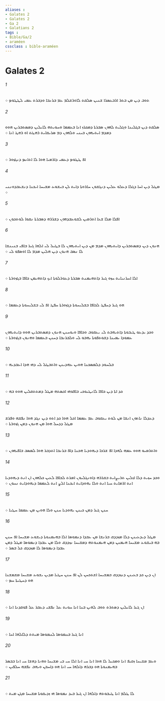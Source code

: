```yaml
---
aliases : 
- Galates 2
- Galates 2
- Ga 2
- Galatians 2
tags : 
- Bible/Ga/2
- araméen
cssclass : bible-araméen
---
```


# Galates 2

###### 1
ܬܘܒ ܕܝܢ ܡܢ ܒܬܪ ܐܪܒܥܤܪܐ ܫܢܝܢ ܤܠܩܬ ܠܐܘܪܫܠܡ ܥܡ ܒܪܢܒܐ ܘܕܒܪܬ ܥܡܝ ܠܛܛܘܤ ܀
###### 2
ܤܠܩܬ ܕܝܢ ܒܓܠܝܢܐ ܘܓܠܝܬ ܠܗܘܢ ܤܒܪܬܐ ܕܡܟܪܙ ܐܢܐ ܒܥܡܡܐ ܘܚܘܝܬܗ ܠܐܝܠܝܢ ܕܡܤܬܒܪܝܢ ܗܘܘ ܕܡܕܡ ܐܝܬܝܗܘܢ ܒܝܢܝ ܘܠܗܘܢ ܕܡ ܤܪܝܩܐܝܬ ܪܗܛܬ ܐܘ ܪܗܛ ܐܢܐ ܀
###### 3
ܐܦ ܛܛܘܤ ܕܥܡܝ ܕܐܪܡܝܐ ܗܘܐ ܠܐ ܐܬܐܢܤ ܕܢܓܙܘܪ ܀
###### 4
ܡܛܠ ܕܝܢ ܐܚܐ ܕܓܠܐ ܕܥܠܘ ܥܠܝܢ ܕܢܓܫܘܢ ܚܐܪܘܬܐ ܕܐܝܬ ܠܢ ܒܝܫܘܥ ܡܫܝܚܐ ܐܝܟܢܐ ܕܢܫܥܒܕܘܢܢܝ ܀
###### 5
ܐܦܠܐ ܡܠܐ ܫܥܐ ܐܬܪܡܝܢ ܠܫܘܥܒܕܗܘܢ ܕܫܪܪܗ ܕܤܒܪܬܐ ܢܩܘܐ ܠܘܬܟܘܢ ܀
###### 6
ܗܢܘܢ ܕܝܢ ܕܡܤܬܒܪܝܢ ܕܐܝܬܝܗܘܢ ܡܕܡ ܡܢ ܕܝܢ ܐܝܬܝܗܘܢ ܠܐ ܒܛܝܠ ܠܝ ܐܠܗܐ ܓܝܪ ܒܐܦܝ ܒܢܝܢܫܐ ܠܐ ܢܤܒ ܗܢܘܢ ܕܝܢ ܗܠܝܢ ܡܕܡ ܠܐ ܐܘܤܦܘ ܠܝ ܀
###### 7
ܐܠܐ ܐܚܪܢܝܐܝܬ ܚܙܘ ܓܝܪ ܕܐܬܗܝܡܢܬ ܤܒܪܬܐ ܕܥܘܪܠܘܬܐ ܐܝܟ ܕܐܬܗܝܡܢ ܟܐܦܐ ܒܓܙܘܪܬܐ ܀
###### 8
ܗܘ ܓܝܪ ܕܚܦܛ ܠܟܐܦܐ ܒܫܠܝܚܘܬܐ ܕܓܙܘܪܬܐ ܚܦܛ ܐܦ ܠܝ ܒܫܠܝܚܘܬܐ ܕܥܡܡܐ ܀
###### 9
ܘܟܕ ܝܕܥܘ ܛܝܒܘܬܐ ܕܐܬܝܗܒܬ ܠܝ ܝܥܩܘܒ ܘܟܐܦܐ ܘܝܘܚܢܢ ܗܢܘܢ ܕܡܤܬܒܪܝܢ ܗܘܘ ܕܐܝܬܝܗܘܢ ܥܡܘܕܐ ܝܡܝܢܐ ܕܫܘܬܦܘܬܐ ܝܗܒܘ ܠܝ ܘܠܒܪܢܒܐ ܕܚܢܢ ܒܥܡܡܐ ܘܗܢܘܢ ܒܓܙܘܪܬܐ ܀
###### 10
ܒܠܚܘܕ ܕܠܡܤܟܢܐ ܗܘܝܢ ܥܗܕܝܢܢ ܘܐܬܒܛܠ ܠܝ ܕܗܝ ܗܕܐ ܐܥܒܕܝܗ ܀
###### 11
ܟܕ ܐܬܐ ܕܝܢ ܟܐܦܐ ܠܐܢܛܝܘܟܝ ܒܐܦܘܗܝ ܐܟܤܬܗ ܡܛܠ ܕܡܬܬܩܠܝܢ ܗܘܘ ܒܗ ܀
###### 12
ܕܥܕܠܐ ܢܐܬܘܢ ܐܢܫܐ ܡܢ ܠܘܬ ܝܥܩܘܒ ܥܡ ܥܡܡܐ ܐܟܠ ܗܘܐ ܟܕ ܐܬܘ ܕܝܢ ܢܓܕ ܗܘܐ ܢܦܫܗ ܘܦܪܫ ܡܛܠ ܕܕܚܠ ܗܘܐ ܡܢ ܗܢܘܢ ܕܡܢ ܓܙܘܪܬܐ ܀
###### 13
ܘܐܬܪܡܝܘ ܗܘܘ ܥܡܗ ܠܗܕܐ ܐܦ ܫܪܟܐ ܕܝܗܘܕܝܐ ܗܟܢܐ ܕܐܦ ܒܪܢܒܐ ܐܬܕܒܪ ܗܘܐ ܠܡܤܒ ܒܐܦܝܗܘܢ ܀
###### 14
ܘܟܕ ܚܙܝܬ ܕܠܐ ܐܙܠܝܢ ܬܪܝܨܐܝܬ ܒܫܪܪܗ ܕܐܘܢܓܠܝܘܢ ܐܡܪܬ ܠܟܐܦܐ ܠܥܝܢ ܟܠܗܘܢ ܐܢ ܐܢܬ ܕܝܗܘܕܝܐ ܐܢܬ ܐܪܡܐܝܬ ܚܝܐ ܐܢܬ ܘܠܐ ܝܗܘܕܐܝܬ ܐܝܟܢܐ ܐܠܨ ܐܢܬ ܠܥܡܡܐ ܕܝܗܘܕܐܝܬ ܢܚܘܢ ܀
###### 15
ܚܢܢ ܓܝܪ ܕܡܢ ܟܝܢܢ ܝܗܘܕܝܐ ܚܢܢ ܘܠܐ ܗܘܝܢ ܡܢ ܥܡܡܐ ܚܛܝܐ ܀
###### 16
ܡܛܠ ܕܝܕܥܝܢܢ ܕܠܐ ܡܙܕܕܩ ܒܪܢܫܐ ܡܢ ܥܒܕܐ ܕܢܡܘܤܐ ܐܠܐ ܒܗܝܡܢܘܬܐ ܕܝܫܘܥ ܡܫܝܚܐ ܐܦ ܚܢܢ ܒܗ ܒܝܫܘܥ ܡܫܝܚܐ ܗܝܡܢܢ ܕܡܢ ܗܝܡܢܘܬܗ ܕܡܫܝܚܐ ܢܙܕܕܩ ܘܠܐ ܡܢ ܥܒܕܐ ܕܢܡܘܤܐ ܡܛܠ ܕܡܢ ܥܒܕܐ ܕܢܡܘܤܐ ܠܐ ܡܙܕܕܩ ܟܠ ܒܤܪ ܀
###### 17
ܐܢ ܕܝܢ ܟܕ ܒܥܝܢܢ ܕܢܙܕܕܩ ܒܡܫܝܚܐ ܐܫܬܟܚܢ ܠܢ ܐܦ ܚܢܢ ܚܛܝܐ ܡܕܝܢ ܝܫܘܥ ܡܫܝܚܐ ܡܫܡܫܢܐ ܗܘ ܕܚܛܝܬܐ ܚܤ ܀
###### 18
ܐܢ ܓܝܪ ܠܐܝܠܝܢ ܕܤܬܪܬ ܬܘܒ ܠܗܝܢ ܒܢܐ ܐܢܐ ܚܘܝܬ ܥܠ ܢܦܫܝ ܕܥܒܪ ܥܠ ܦܘܩܕܢܐ ܐܢܐ ܀
###### 19
ܐܢܐ ܓܝܪ ܒܢܡܘܤܐ ܠܢܡܘܤܐ ܡܝܬܬ ܕܠܐܠܗܐ ܐܚܐ ܀
###### 20
ܘܥܡ ܡܫܝܚܐ ܙܩܝܦ ܐܢܐ ܘܡܟܝܠ ܠܐ ܗܘܐ ܐܢܐ ܚܝ ܐܢܐ ܐܠܐ ܚܝ ܒܝ ܡܫܝܚܐ ܘܗܢܐ ܕܗܫܐ ܚܝ ܐܢܐ ܒܒܤܪ ܒܗܝܡܢܘܬܐ ܗܘ ܕܒܪܗ ܕܐܠܗܐ ܚܝ ܐܢܐ ܗܘ ܕܐܚܒܢ ܘܝܗܒ ܢܦܫܗ ܚܠܦܝܢ ܀
###### 21
ܠܐ ܛܠܡ ܐܢܐ ܛܝܒܘܬܗ ܕܐܠܗܐ ܐܢ ܓܝܪ ܒܝܕ ܢܡܘܤܐ ܗܝ ܙܕܝܩܘܬܐ ܡܫܝܚܐ ܡܓܢ ܡܝܬ ܀
